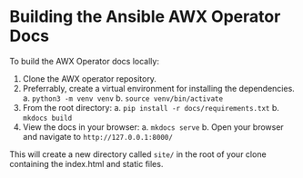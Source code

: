 # Building the Ansible AWX Operator Docs

To build the AWX Operator docs locally:

1. Clone the AWX operator repository.
1. Preferrably, create a virtual environment for installing the dependencies.
   a. `python3 -m venv venv`
   b. `source venv/bin/activate`
1. From the root directory:
   a. `pip install -r docs/requirements.txt`
   b. `mkdocs build`
1. View the docs in your browser:
   a. `mkdocs serve`
   b. Open your browser and navigate to `http://127.0.0.1:8000/`

This will create a new directory called `site/` in the root of your clone containing the index.html and static files.
